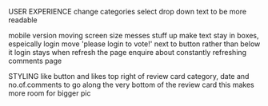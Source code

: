 USER EXPERIENCE
change categories select drop down text to be more readable

mobile version
moving screen size messes stuff up
make text stay in boxes, espeically login 
move 'please login to vote!' next to button rather than below it
login stays when refresh the page
enquire about constantly refreshing comments page


STYLING
like button and likes top right of review card
category, date and no.of.comments to go along the very bottom of the review card
this makes more room for bigger pic


